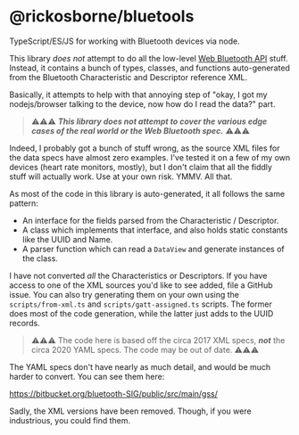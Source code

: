 # @rickosborne/bluetools

TypeScript/ES/JS for working with Bluetooth devices via node.

This library _does not_ attempt to do all the low-level [Web Bluetooth API](https://developer.mozilla.org/en-US/docs/Web/API/Web_Bluetooth_API) stuff.
Instead, it contains a bunch of types, classes, and functions auto-generated from the Bluetooth Characteristic and Descriptor reference XML.

Basically, it attempts to help with that annoying step of "okay, I got my nodejs/browser talking to the device, now how do I read the data?" part.

> ⚠️⚠️⚠️ ***This library does not attempt to cover the various edge cases of the real world or the Web Bluetooth spec.*** ⚠️⚠️⚠️

Indeed, I probably got a bunch of stuff wrong, as the source XML files for the data specs have almost zero examples.
I've tested it on a few of my own devices (heart rate monitors, mostly), but I don't claim that all the fiddly stuff will actually work.
Use at your own risk.  YMMV.  All that.

As most of the code in this library is auto-generated, it all follows the same pattern:

- An interface for the fields parsed from the Characteristic / Descriptor.
- A class which implements that interface, and also holds static constants like the UUID and Name.
- A parser function which can read a `DataView` and generate instances of the class.

I have not converted _all_ the Characteristics or Descriptors.
If you have access to one of the XML sources you'd like to see added, file a GitHub issue.
You can also try generating them on your own using the `scripts/from-xml.ts` and `scripts/gatt-assigned.ts` scripts.
The former does most of the code generation, while the latter just adds to the UUID records.

> ⚠️⚠️⚠️ The code here is based off the circa 2017 XML specs, ***not*** the circa 2020 YAML specs.  The code may be out of date.  ⚠️⚠️⚠️

The YAML specs don't have nearly as much detail, and would be much harder to convert.
You can see them here:

https://bitbucket.org/bluetooth-SIG/public/src/main/gss/

Sadly, the XML versions have been removed.
Though, if you were industrious, you could find them.
